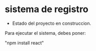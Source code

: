 <h1> sistema de registro</h1>

- Estado del proyecto en construccion.

Para ejecutar el sistema, debes poner: 

"npm install react"
